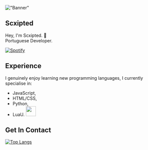 !["Banner"](https://doy2mn9upadnk.cloudfront.net/uploads/default/optimized/4X/7/c/2/7c2aa4aacb769fab0f41129470ddc3807b520a51_2_690x172.png)
 
## Scxipted
 
Hey, I'm Scxipted. 👋  
Portuguese Developer.
 
[![Spotify](https://scxipted.vercel.app/api/spotify)](https://open.spotify.com/user/scxipted)

 
## Experience
 
I genuinely enjoy learning new programming languages, I currently specialise in:
 
- JavaScript,
- HTML/CSS,
- Python,
- LuaU. <img height="32" width="32" src="https://cdn.jsdelivr.net/npm/simple-icons@v4/icons/simpleicons.svg" />
 
## Get In Contact



[![Top Langs](https://github-readme-stats.vercel.app/api/top-langs/?username=anuraghazra&layout=compact)](https://github.com/anuraghazra/github-readme-stats)
